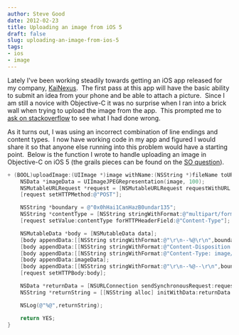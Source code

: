 ```yaml
---
author: Steve Good
date: 2012-02-23
title: Uploading an image from iOS 5
draft: false
slug: uploading-an-image-from-ios-5
tags:
- ios
- image
---
```


Lately I've been working steadily towards getting an iOS app released for my company, [KaiNexus][].  The first pass at this app will have the basic ability to submit an idea from your phone and be able to attach a picture.  Since I am still a novice with Objective-C it was no surprise when I ran into a brick wall when trying to upload the image from the app.  This prompted me to [ask on stackoverflow][ask on stackoverflow] to see what I had done wrong.

As it turns out, I was using an incorrect combination of line endings and content types.  I now have working code in my app and figured I would share it so that anyone else running into this problem would have a starting point.  Below is the function I wrote to handle uploading an image in Objective-C on iOS 5 (the grails pieces can be found on the [SO question][ask on stackoverflow]).

```objective-c
+ (BOOL)uploadImage:(UIImage *)image withName:(NSString *)fileName toURL:(NSURL *)url {
    NSData *imageData = UIImageJPEGRepresentation(image, 100);
    NSMutableURLRequest *request = [NSMutableURLRequest requestWithURL:url];
    [request setHTTPMethod:@"POST"];

    NSString *boundary = @"0x0hHai1CanHazB0undar135";
    NSString *contentType = [NSString stringWithFormat:@"multipart/form-data; boundary=%@", boundary];
    [request setValue:contentType forHTTPHeaderField:@"Content-Type"];

    NSMutableData *body = [NSMutableData data];
    [body appendData:[[NSString stringWithFormat:@"\r\n--%@\r\n",boundary] dataUsingEncoding: NSUTF8StringEncoding]];
    [body appendData:[[NSString stringWithFormat:@"Content-Disposition: form-data; name=\"imageToAttach\"; filename=\"%@\"\r\n",fileName]dataUsingEncoding:NSUTF8StringEncoding]];
    [body appendData:[[NSString stringWithFormat:@"Content-Type: image/jpeg\r\n\r\n"] dataUsingEncoding:NSUTF8StringEncoding]];
    [body appendData:imageData];
    [body appendData:[[NSString stringWithFormat:@"\r\n--%@--\r\n",boundary] dataUsingEncoding:NSUTF8StringEncoding]];
    [request setHTTPBody:body];

    NSData *returnData = [NSURLConnection sendSynchronousRequest:request returningResponse:nil error:nil];
    NSString *returnString = [[NSString alloc] initWithData:returnData encoding:NSUTF8StringEncoding];

    NSLog(@"%@",returnString);

    return YES;
}
```

[KaiNexus]: http://kainexus.com/
[ask on stackoverflow]: http://stackoverflow.com/questions/9419744/uploading-an-image-from-ios-to-grails
